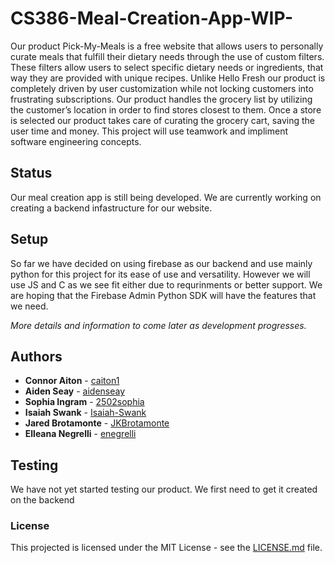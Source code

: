 # CS386-Meal-Creation-App-WIP-
Our product Pick-My-Meals is a free website that allows users to personally curate meals that fulfill their dietary needs through the use of custom filters. These filters allow users to select specific dietary needs or ingredients, that way they are provided with unique recipes. Unlike Hello Fresh our product is completely driven by user customization while not locking customers into frustrating subscriptions. Our product handles the grocery list by utilizing the customer’s location in order to find stores closest to them. Once a store is selected our product takes care of curating the grocery cart, saving the user time and money. This project will use teamwork and impliment software engineering concepts.  

## Status
Our meal creation app is still being developed. We are currently working on creating a backend infastructure for our website.

## Setup
So far we have decided on using firebase as our backend and use mainly python for this project for its ease of use and versatility. However we will use JS and C as we see fit either due to requrinments or better support. We are hoping that the Firebase Admin Python SDK will have the features that we need.

*More details and information to come later as development progresses.*

## Authors
- **Connor Aiton** - [caiton1](https://github.com/caiton1) 
- **Aiden Seay** - [aidenseay](https://github.com/aidenseay)
- **Sophia Ingram** - [2502sophia](https://github.com/2502sophia) 
- **Isaiah Swank** - [Isaiah-Swank](https://github.com/Isaiah-Swank) 
- **Jared Brotamonte** - [JKBrotamonte](https://github.com/JKBrotamonte) 
- **Elleana Negrelli** - [enegrelli](https://github.com/enegrelli)

## Testing
We have not yet started testing our product. We first need to get it created on the backend

### License
This projected is licensed under the MIT License - see the [LICENSE.md](LICENSE.md) file.


